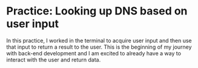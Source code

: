# Practice: Looking up DNS based on user input

In this practice, I worked in the terminal to acquire user input and then use that input to return a result to the user. This is the beginning of my journey with back-end development and I am excited to already have a way to interact with the user and return data.
